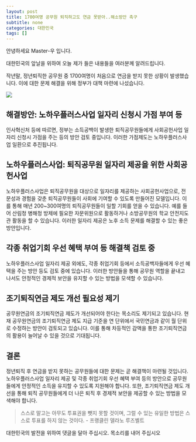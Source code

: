 ```yaml
---
layout: post
title: 1700여명 공무원 퇴직하고도 연금 못받아..해소방안 촉구
subtitle: none
categories: 대한민국
tags: []
---
```


안녕하세요 Master-우 입니다.

대한민국의 앞날을 위하여 오늘 제가 들은 내용들을 여러분께 알려드립니다.



작년말, 정년퇴직한 공무원 중 1700여명이 처음으로 연금을 받지 못한 상황이 발생했습니다. 이에 대한 문제 해결을 위해 정부가 대책 마련에 나섰습니다.



![](https://source.unsplash.com/800x450/?luxury)

##  해결방안: 노하우플러스사업 일자리 신청시 가점 부여 등

인사혁신처 등에 따르면, 정부는 소득공백이 발생한 퇴직공무원들에게 사회공헌사업 일자리 신청시 가점을 주는 등의 방안 검토 중입니다. 이러한 가점제도는 노하우플러스사업 일환으로 추진됩니다.

## 노하우플러스사업: 퇴직공무원 일자리 제공을 위한 사회공헌사업

노하우플러스사업은 퇴직공무원을 대상으로 일자리를 제공하는 사회공헌사업으로, 전문성과 경험을 갖춘 퇴직공무원들이 사회에 기여할 수 있도록 만들어진 모델입니다. 이를 통해 매년 200~300여명의 퇴직공무원들이 일할 기회를 얻을 수 있습니다. 예를 들어 산림청 병해청 방제에 필요한 자문위원으로 활동하거나 소방공무원의 학교 안전지도관 활동을 할 수 있습니다. 이러한 일자리 제공은 노후 소득 문제를 해결할 수 있는 좋은 방안입니다.

## 각종 취업기회 우선 혜택 부여 등 해결책 검토 중

노하우플러스사업 일자리 제공 외에도, 각종 취업기회 등에서 소득공백자들에게 우선 혜택을 주는 방안 등도 검토 중에 있습니다. 이러한 방안들을 통해 공무원 역할을 끝내고 나서도 안정적인 경제적 보안을 유지할 수 있는 방법을 모색할 수 있습니다.

## 조기퇴직연금 제도 개선 필요성 제기

공무원연금의 조기퇴직연금 제도가 개선되어야 한다는 목소리도 제기되고 있습니다. 현재 공무원연금의 조기퇴직연금 제도 지급 기준을 연 단위에서 국민연금과 같이 월 단위로 수정하는 방안이 검토되고 있습니다. 이를 통해 차등적인 감액을 통한 조기퇴직연금의 활용이 늘어날 수 있을 것으로 기대됩니다.

## 결론

정년퇴직 후 연금을 받지 못하는 공무원들에 대한 문제는 곧 해결책이 마련될 것입니다. 노하우플러스사업 일자리 제공 및 각종 취업기회 우선 혜택 부여 등의 방안으로 공무원들에게 안정적인 소득을 유지할 수 있도록 지원해야 합니다. 또한, 조기퇴직연금 제도 개선을 통해 퇴직 공무원들에게 더 나은 퇴직 후 경제적 보안을 제공할 수 있는 방법을 모색해야 합니다.


> 스스로 말고는 아무도 투표권을 뺏지 못할 것이며, 그럴 수 있는 유일한 방법은 스스로 투표를 하지 않는 것이다. - 프랭클린 델라노 루즈벨트

대한민국의 발전을 위하여 댓글을 달아 주십시오. 목소리를 내어 주십시오
